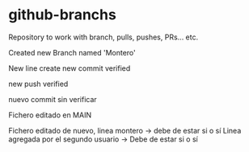 # github-branchs

Repository to work with branch, pulls, pushes, PRs... etc.

Created new Branch named 'Montero'

New line
create new commit verified

new push verified

nuevo commit sin verificar

Fichero editado en MAIN

Fichero editado de nuevo, linea montero -> debe de estar si o sí
Linea agregada por el segundo usuario -> Debe de estar si o sí
